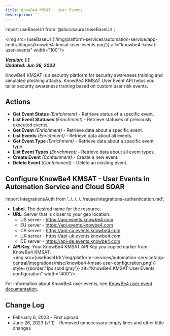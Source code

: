 ```yaml
---
title: KnowBe4 KMSAT - User Events
description: ''
---
```

import useBaseUrl from '@docusaurus/useBaseUrl';

<img src={useBaseUrl('/img/platform-services/automation-service/app-central/logos/knowbe4-kmsat-user-events.png')} alt="knowbe4-kmsat-user-events" width="100"/>

***Version: 1.1  
Updated: Jun 26, 2023***

KnowBe4 KMSAT is a security platform for security awareness training and simulated phishing attacks. KnowBe4 KMSAT User Event API helps you tailor security awareness training based on custom user risk events.

## Actions

* **Get Event Status** *(Enrichment)* - Retrieve status of a specific event.
* **List Event Statuses** *(Enrichment)* - Retrieve statuses of previously executed events.
* **Get Event** *(Enrichment)* - Retrieve data about a specific event.
* **List Events** *(Enrichment)* - Retrieve data about all events.
* **Get Event Type** *(Enrichment)* - Retrieve data about a specific event type.
* **List Event Types** *(Enrichment)* - Retrieve data about all event types.
* **Create Event** *(Containment)* - Create a new event.
* **Delete Event** *(Containment)* - Delete an existing event.

## Configure KnowBe4 KMSAT - User Events in Automation Service and Cloud SOAR

import IntegrationsAuth from '../../../../reuse/integrations-authentication.md';

<IntegrationsAuth/>

  * **Label**. The desired name for the resource.
  * **URL**. Server that is closer to your geo location.
	  * US server - https://api.events.knowbe4.com
	  * EU server - https://api.events.knowbe4.com
	  * CA server - https://api-ca.events.knowbe4.com
	  * UK server - https://api-uk.events.knowbe4.com
	  * DE server - https://api-de.events.knowbe4.com
   * **API Key**. Your KnowBe4 KMSAT API Key you copied earlier from KnowBe4 KMSAT.<br/><img src={useBaseUrl('/img/platform-services/automation-service/app-central/integrations/misc/knowbe4-kmsat-user-configuration.png')} style={{border:'1px solid gray'}} alt="KnowBe4 KMSAT User Events configuration" width="400"/>

For information about KnowBe4 user events, see [KnowBe4 user event documentation](https://support.knowbe4.com/hc/en-us/articles/360024863474-User-Event-API-Overview).

## Change Log

* February 6, 2023 - First upload
* June 26, 2023 (v1.1) - Removed unnecessary empty lines and other little changes
